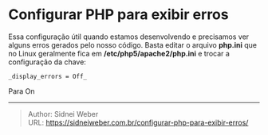 # Configurar PHP para exibir erros

Essa configuração útil quando estamos desenvolvendo e precisamos ver alguns erros gerados pelo nosso código. Basta editar o arquivo **php.ini** que no Linux geralmente fica em **/etc/php5/apache2/php.ini** e trocar a configuração da chave:

```
_display_errors = Off_
```

Para On

---

> Author: Sidnei Weber  
> URL: https://sidneiweber.com.br/configurar-php-para-exibir-erros/  

